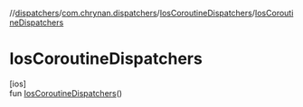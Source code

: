 //[dispatchers](../../../index.md)/[com.chrynan.dispatchers](../index.md)/[IosCoroutineDispatchers](index.md)/[IosCoroutineDispatchers](-ios-coroutine-dispatchers.md)

# IosCoroutineDispatchers

[ios]\
fun [IosCoroutineDispatchers](-ios-coroutine-dispatchers.md)()

